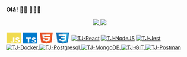 ### Olá! 👋🏻 👨🏻‍💻
<div align="center">
  <a href="https://github.com/tjthiagocosta">
  <img height="155em" src="https://github-readme-stats.vercel.app/api?username=tjthiagocosta&show_icons=true&theme=dark&include_all_commits=true&count_private=true"/>
  <img height="155em" src="https://github-readme-stats.vercel.app/api/top-langs/?username=tjthiagocosta&layout=compact&langs_count=8&theme=dark"/>
</div>
  
<div style="display: inline_block"><br>
  <img align="center" alt="TJ-Js" height="30" width="40" src="https://raw.githubusercontent.com/devicons/devicon/master/icons/javascript/javascript-plain.svg">
  <img align="center" alt="TJ-Ts" height="30" width="40" src="https://raw.githubusercontent.com/devicons/devicon/master/icons/typescript/typescript-plain.svg">
  <img align="center" alt="TJ-HTML" height="30" width="40" src="https://raw.githubusercontent.com/devicons/devicon/master/icons/html5/html5-original.svg">
  <img align="center" alt="TJ-CSS" height="30" width="40" src="https://raw.githubusercontent.com/devicons/devicon/master/icons/css3/css3-original.svg">
  <img align="center" alt="TJ-React" height="30" width="40" src="https://cdn.jsdelivr.net/gh/devicons/devicon/icons/react/react-original.svg" />
  <img align="center" alt="TJ-NodeJS" height="30" width="40" src="https://cdn.jsdelivr.net/gh/devicons/devicon/icons/nodejs/nodejs-original.svg" />
  <!--<img align="center" alt="TJ-Angular" height="30" width="40" src="https://cdn.jsdelivr.net/gh/devicons/devicon/icons/angularjs/angularjs-original.svg" />-->
  <img align="center" alt="TJ-Jest" height="30" width="40" src="https://cdn.jsdelivr.net/gh/devicons/devicon/icons/jest/jest-plain.svg" />
  <img align="center" alt="TJ-Docker" height="30" width="40" src="https://cdn.jsdelivr.net/gh/devicons/devicon/icons/docker/docker-original.svg" />
  <img align="center" alt="TJ-Postgresql" height="30" width="40" src="https://cdn.jsdelivr.net/gh/devicons/devicon/icons/postgresql/postgresql-original.svg" />
  <!--<img align="center" alt="TJ-Mysql" height="30" width="40" src="https://cdn.jsdelivr.net/gh/devicons/devicon/icons/mysql/mysql-original.svg" />-->
  <img align="center" alt="TJ-MongoDB" height="30" width="40" src="https://cdn.jsdelivr.net/gh/devicons/devicon/icons/mongodb/mongodb-original.svg" />
  <img align="center" alt="TJ-GIT" height="30" width="40" src="https://raw.githubusercontent.com/jmnote/z-icons/master/svg/git.svg">
  <img align="center" alt="TJ-Postman" height="30" width="40" src="https://symbols.getvecta.com/stencil_92/21_postman-icon.c79f00c910.svg">
